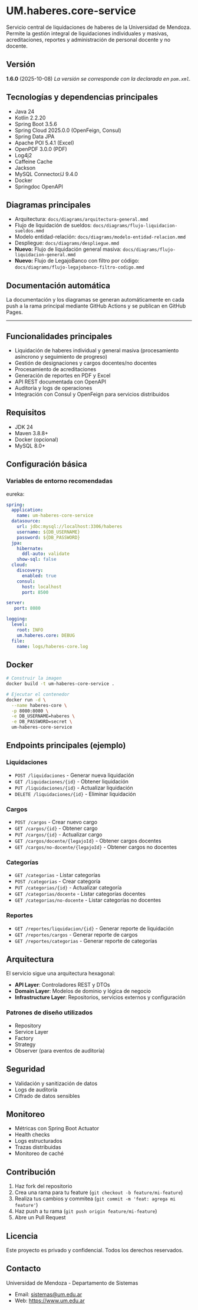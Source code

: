 
# UM.haberes.core-service

Servicio central de liquidaciones de haberes de la Universidad de Mendoza. Permite la gestión integral de liquidaciones individuales y masivas, acreditaciones, reportes y administración de personal docente y no docente.

## Versión

**1.6.0** (2025-10-08)
_La versión se corresponde con la declarada en `pom.xml`._

## Tecnologías y dependencias principales

- Java 24
- Kotlin 2.2.20
- Spring Boot 3.5.6
- Spring Cloud 2025.0.0 (OpenFeign, Consul)
- Spring Data JPA
- Apache POI 5.4.1 (Excel)
- OpenPDF 3.0.0 (PDF)
- Log4j2
- Caffeine Cache
- Jackson
- MySQL Connector/J 9.4.0
- Docker
- Springdoc OpenAPI

## Diagramas principales

- Arquitectura: `docs/diagrams/arquitectura-general.mmd`
- Flujo de liquidación de sueldos: `docs/diagrams/flujo-liquidacion-sueldos.mmd`
- Modelo entidad-relación: `docs/diagrams/modelo-entidad-relacion.mmd`
- Despliegue: `docs/diagrams/despliegue.mmd`
- **Nuevo:** Flujo de liquidación general masiva: `docs/diagrams/flujo-liquidacion-general.mmd`
- **Nuevo:** Flujo de LegajoBanco con filtro por código: `docs/diagrams/flujo-legajobanco-filtro-codigo.mmd`

## Documentación automática

La documentación y los diagramas se generan automáticamente en cada push a la rama principal mediante GitHub Actions y se publican en GitHub Pages.

---


## Funcionalidades principales

- Liquidación de haberes individual y general masiva (procesamiento asíncrono y seguimiento de progreso)
- Gestión de designaciones y cargos docentes/no docentes
- Procesamiento de acreditaciones
- Generación de reportes en PDF y Excel
- API REST documentada con OpenAPI
- Auditoría y logs de operaciones
- Integración con Consul y OpenFeign para servicios distribuidos


## Requisitos

- JDK 24
- Maven 3.8.8+
- Docker (opcional)
- MySQL 8.0+


## Configuración básica

### Variables de entorno recomendadas

eureka:
```yaml
spring:
  application:
    name: um-haberes-core-service
  datasource:
    url: jdbc:mysql://localhost:3306/haberes
    username: ${DB_USERNAME}
    password: ${DB_PASSWORD}
  jpa:
    hibernate:
      ddl-auto: validate
    show-sql: false
  cloud:
    discovery:
      enabled: true
    consul:
      host: localhost
      port: 8500

server:
   port: 8080

logging:
  level:
    root: INFO
    um.haberes.core: DEBUG
  file:
    name: logs/haberes-core.log
```


## Docker

```bash
# Construir la imagen
docker build -t um-haberes-core-service .

# Ejecutar el contenedor
docker run -d \
  --name haberes-core \
  -p 8080:8080 \
  -e DB_USERNAME=haberes \
  -e DB_PASSWORD=secret \
  um-haberes-core-service
```


## Endpoints principales (ejemplo)

### Liquidaciones
- `POST /liquidaciones` - Generar nueva liquidación
- `GET /liquidaciones/{id}` - Obtener liquidación
- `PUT /liquidaciones/{id}` - Actualizar liquidación
- `DELETE /liquidaciones/{id}` - Eliminar liquidación

### Cargos
- `POST /cargos` - Crear nuevo cargo
- `GET /cargos/{id}` - Obtener cargo
- `PUT /cargos/{id}` - Actualizar cargo
- `GET /cargos/docente/{legajoId}` - Obtener cargos docentes
- `GET /cargos/no-docente/{legajoId}` - Obtener cargos no docentes

### Categorías
- `GET /categorias` - Listar categorías
- `POST /categorias` - Crear categoría
- `PUT /categorias/{id}` - Actualizar categoría
- `GET /categorias/docente` - Listar categorías docentes
- `GET /categorias/no-docente` - Listar categorías no docentes

### Reportes
- `GET /reportes/liquidacion/{id}` - Generar reporte de liquidación
- `GET /reportes/cargos` - Generar reporte de cargos
- `GET /reportes/categorias` - Generar reporte de categorías


## Arquitectura

El servicio sigue una arquitectura hexagonal:

- **API Layer**: Controladores REST y DTOs
- **Domain Layer**: Modelos de dominio y lógica de negocio
- **Infrastructure Layer**: Repositorios, servicios externos y configuración


### Patrones de diseño utilizados

- Repository
- Service Layer
- Factory
- Strategy
- Observer (para eventos de auditoría)


## Seguridad

- Validación y sanitización de datos
- Logs de auditoría
- Cifrado de datos sensibles


## Monitoreo

- Métricas con Spring Boot Actuator
- Health checks
- Logs estructurados
- Trazas distribuidas
- Monitoreo de caché


## Contribución

1. Haz fork del repositorio
2. Crea una rama para tu feature (`git checkout -b feature/mi-feature`)
3. Realiza tus cambios y commitea (`git commit -m 'feat: agrega mi feature'`)
4. Haz push a tu rama (`git push origin feature/mi-feature`)
5. Abre un Pull Request


## Licencia

Este proyecto es privado y confidencial. Todos los derechos reservados.


## Contacto

Universidad de Mendoza - Departamento de Sistemas
- Email: sistemas@um.edu.ar
- Web: https://www.um.edu.ar
